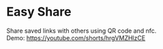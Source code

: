 # Easy Share

Share saved links with others using QR code and nfc. <br>
Demo: <a>https://youtube.com/shorts/hrgVMZHlzCE</a>

